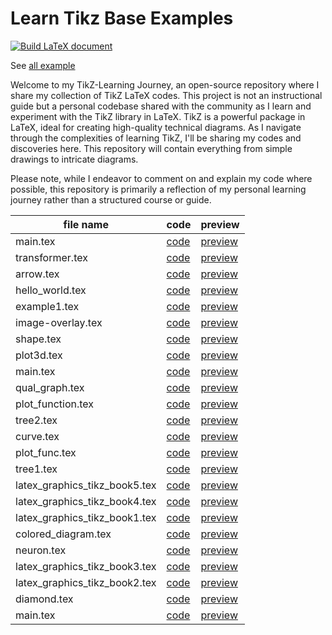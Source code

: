 # Learn Tikz Base Examples

[![Build LaTeX document](https://github.com/cauliyang/learn_tikz/actions/workflows/build.yml/badge.svg)](https://github.com/cauliyang/learn_tikz/actions/workflows/build.yml)

See [all example](https://github.com/cauliyang/learn_tikz/blob/main/gallery/main.pdf)

Welcome to my TikZ-Learning Journey, an open-source repository where I share my collection of TikZ LaTeX codes.
This project is not an instructional guide but a personal codebase shared with the community as I learn and experiment with the TikZ library in LaTeX.
TikZ is a powerful package in LaTeX, ideal for creating high-quality technical diagrams.
As I navigate through the complexities of learning TikZ, I'll be sharing my codes and discoveries here. This repository will contain everything from simple drawings to intricate diagrams.

Please note, while I endeavor to comment on and explain my code where possible, this repository is primarily a reflection of my personal learning journey rather than a structured course or guide.

<!-- begin table -->

| file name                     | code                                                                                                   | preview                                                                                            |
| ----------------------------- | ------------------------------------------------------------------------------------------------------ | -------------------------------------------------------------------------------------------------- |
| main.tex                      | [code](https://github.com/cauliyang/learn_tikz/blob/main/gallery/main.tex)                             | [preview](https://github.com/cauliyang/learn_tikz/blob/main/gallery/main.pdf)                      |
| transformer.tex               | [code](https://github.com/cauliyang/learn_tikz/blob/main/gallery/source/transformer.tex)               | [preview](https://github.com/cauliyang/learn_tikz/blob/main/gallery/transformer.pdf)               |
| arrow.tex                     | [code](https://github.com/cauliyang/learn_tikz/blob/main/gallery/source/arrow.tex)                     | [preview](https://github.com/cauliyang/learn_tikz/blob/main/gallery/arrow.pdf)                     |
| hello_world.tex               | [code](https://github.com/cauliyang/learn_tikz/blob/main/gallery/source/hello_world.tex)               | [preview](https://github.com/cauliyang/learn_tikz/blob/main/gallery/hello_world.pdf)               |
| example1.tex                  | [code](https://github.com/cauliyang/learn_tikz/blob/main/gallery/source/example1.tex)                  | [preview](https://github.com/cauliyang/learn_tikz/blob/main/gallery/example1.pdf)                  |
| image-overlay.tex             | [code](https://github.com/cauliyang/learn_tikz/blob/main/gallery/source/image-overlay.tex)             | [preview](https://github.com/cauliyang/learn_tikz/blob/main/gallery/image-overlay.pdf)             |
| shape.tex                     | [code](https://github.com/cauliyang/learn_tikz/blob/main/gallery/source/shape.tex)                     | [preview](https://github.com/cauliyang/learn_tikz/blob/main/gallery/shape.pdf)                     |
| plot3d.tex                    | [code](https://github.com/cauliyang/learn_tikz/blob/main/gallery/source/plot3d.tex)                    | [preview](https://github.com/cauliyang/learn_tikz/blob/main/gallery/plot3d.pdf)                    |
| main.tex                      | [code](https://github.com/cauliyang/learn_tikz/blob/main/gallery/source/main.tex)                      | [preview](https://github.com/cauliyang/learn_tikz/blob/main/gallery/main.pdf)                      |
| qual_graph.tex                | [code](https://github.com/cauliyang/learn_tikz/blob/main/gallery/source/qual_graph.tex)                | [preview](https://github.com/cauliyang/learn_tikz/blob/main/gallery/qual_graph.pdf)                |
| plot_function.tex             | [code](https://github.com/cauliyang/learn_tikz/blob/main/gallery/source/plot_function.tex)             | [preview](https://github.com/cauliyang/learn_tikz/blob/main/gallery/plot_function.pdf)             |
| tree2.tex                     | [code](https://github.com/cauliyang/learn_tikz/blob/main/gallery/source/tree2.tex)                     | [preview](https://github.com/cauliyang/learn_tikz/blob/main/gallery/tree2.pdf)                     |
| curve.tex                     | [code](https://github.com/cauliyang/learn_tikz/blob/main/gallery/source/curve.tex)                     | [preview](https://github.com/cauliyang/learn_tikz/blob/main/gallery/curve.pdf)                     |
| plot_func.tex                 | [code](https://github.com/cauliyang/learn_tikz/blob/main/gallery/source/plot_func.tex)                 | [preview](https://github.com/cauliyang/learn_tikz/blob/main/gallery/plot_func.pdf)                 |
| tree1.tex                     | [code](https://github.com/cauliyang/learn_tikz/blob/main/gallery/source/tree1.tex)                     | [preview](https://github.com/cauliyang/learn_tikz/blob/main/gallery/tree1.pdf)                     |
| latex_graphics_tikz_book5.tex | [code](https://github.com/cauliyang/learn_tikz/blob/main/gallery/source/latex_graphics_tikz_book5.tex) | [preview](https://github.com/cauliyang/learn_tikz/blob/main/gallery/latex_graphics_tikz_book5.pdf) |
| latex_graphics_tikz_book4.tex | [code](https://github.com/cauliyang/learn_tikz/blob/main/gallery/source/latex_graphics_tikz_book4.tex) | [preview](https://github.com/cauliyang/learn_tikz/blob/main/gallery/latex_graphics_tikz_book4.pdf) |
| latex_graphics_tikz_book1.tex | [code](https://github.com/cauliyang/learn_tikz/blob/main/gallery/source/latex_graphics_tikz_book1.tex) | [preview](https://github.com/cauliyang/learn_tikz/blob/main/gallery/latex_graphics_tikz_book1.pdf) |
| colored_diagram.tex           | [code](https://github.com/cauliyang/learn_tikz/blob/main/gallery/source/colored_diagram.tex)           | [preview](https://github.com/cauliyang/learn_tikz/blob/main/gallery/colored_diagram.pdf)           |
| neuron.tex                    | [code](https://github.com/cauliyang/learn_tikz/blob/main/gallery/source/neuron.tex)                    | [preview](https://github.com/cauliyang/learn_tikz/blob/main/gallery/neuron.pdf)                    |
| latex_graphics_tikz_book3.tex | [code](https://github.com/cauliyang/learn_tikz/blob/main/gallery/source/latex_graphics_tikz_book3.tex) | [preview](https://github.com/cauliyang/learn_tikz/blob/main/gallery/latex_graphics_tikz_book3.pdf) |
| latex_graphics_tikz_book2.tex | [code](https://github.com/cauliyang/learn_tikz/blob/main/gallery/source/latex_graphics_tikz_book2.tex) | [preview](https://github.com/cauliyang/learn_tikz/blob/main/gallery/latex_graphics_tikz_book2.pdf) |
| diamond.tex                   | [code](https://github.com/cauliyang/learn_tikz/blob/main/gallery/source/diamond.tex)                   | [preview](https://github.com/cauliyang/learn_tikz/blob/main/gallery/diamond.pdf)                   |
| main.tex                      | [code](https://github.com/cauliyang/learn_tikz/blob/main/gallery/template/main.tex)                    | [preview](https://github.com/cauliyang/learn_tikz/blob/main/gallery/main.pdf)                      |

<!-- end table -->
